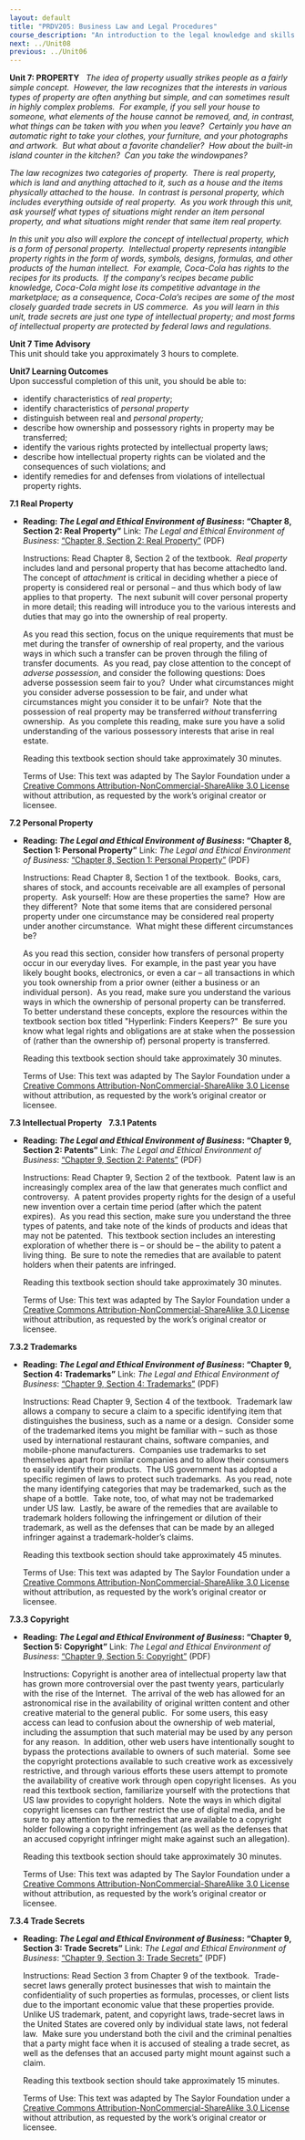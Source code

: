 ```yaml
---
layout: default
title: "PRDV205: Business Law and Legal Procedures"
course_description: "An introduction to the legal knowledge and skills that business administrators and paralegals must possess."
next: ../Unit08
previous: ../Unit06
---
```

**Unit 7: PROPERTY** <span id="7"></span> 
*The idea of property usually strikes people as a fairly simple
concept.  However, the law recognizes that the interests in various
types of property are often anything but simple, and can sometimes
result in highly complex problems.  For example, if you sell your house
to someone, what elements of the house cannot be removed, and, in
contrast, what things can be taken with you when you leave?  Certainly
you have an automatic right to take your clothes, your furniture, and
your photographs and artwork.  But what about a favorite chandelier? 
How about the built-in island counter in the kitchen?  Can you take the
windowpanes?*  
  
 *The law recognizes two categories of property.  There is* *real
property, which is land and anything attached to it, such as a house and
the items physically attached to the house.  In contrast is* *personal
property, which includes everything outside of real property.  As you
work through this unit, ask yourself what types of situations might
render an item personal property, and what situations might render that
same item real property.*  
  
 *In this unit you also will explore the concept of* *intellectual
property, which is a form of personal property.  Intellectual property
represents intangible property rights in the form of words, symbols,
designs, formulas, and other products of the human intellect.  For
example, Coca-Cola has rights to the recipes for its products.  If the
company’s recipes became public knowledge, Coca-Cola might lose its
competitive advantage in the marketplace; as a consequence, Coca-Cola’s
recipes are some of the most closely guarded trade secrets in US
commerce.  As you will learn in this unit, trade secrets are just one
type of intellectual property; and most forms of intellectual property
are protected by federal laws and regulations.*

**Unit 7 Time Advisory**  
This unit should take you approximately 3 hours to complete.

**Unit7 Learning Outcomes**  
Upon successful completion of this unit, you should be able to:  
-   identify characteristics of *real property*;
-   identify characteristics of *personal property*
-   distinguish between real and *personal property;*
-   describe how ownership and possessory rights in property may be
    transferred;
-   identify the various rights protected by intellectual property laws;
-   describe how intellectual property rights can be violated and the
    consequences of such violations; and
-   identify remedies for and defenses from violations of intellectual
    property rights.

**7.1 Real Property** <span id="7.1"></span> 
-   **Reading: *The Legal and Ethical Environment of Business*: “Chapter
    8, Section 2: Real Property”**
    Link: *The Legal and Ethical Environment of Business*: [“Chapter 8,
    Section 2: Real
    Property”](http://www.saylor.org/site/wp-content/uploads/2013/06/Legal-Ethical-Environment-Ch8.pdf)
    (PDF)  
      
     Instructions: Read Chapter 8, Section 2 of the textbook.  *Real
    property* includes land and personal property that has become
    attachedto land.  The concept of *attachment* is critical in
    deciding whether a piece of property is considered real or personal
    – and thus which body of law applies to that property.  The next
    subunit will cover personal property in more detail; this reading
    will introduce you to the various interests and duties that may go
    into the ownership of real property.  
      
     As you read this section, focus on the unique requirements that
    must be met during the transfer of ownership of real property, and
    the various ways in which such a transfer can be proven through the
    filing of transfer documents.  As you read, pay close attention to
    the concept of *adverse possession*, and consider the following
    questions: Does adverse possession seem fair to you?  Under what
    circumstances might you consider adverse possession to be fair, and
    under what circumstances might you consider it to be unfair?  Note
    that the possession of real property may be transferred *without*
    transferring ownership.  As you complete this reading, make sure you
    have a solid understanding of the various possessory interests that
    arise in real estate.  
      
     Reading this textbook section should take approximately 30
    minutes.  
      
     Terms of Use: This text was adapted by The Saylor Foundation under
    a [Creative Commons Attribution-NonCommercial-ShareAlike 3.0
    License](http://creativecommons.org/licenses/by-nc-sa/3.0/) without
    attribution, as requested by the work’s original creator or
    licensee.

**7.2 Personal Property** <span id="7.2"></span> 
-   **Reading: *The Legal and Ethical Environment of Business*: “Chapter
    8, Section 1: Personal Property”**
    Link: *The Legal and Ethical Environment of Business:* [“Chapter 8,
    Section 1: Personal
    Property”](http://www.saylor.org/site/wp-content/uploads/2013/06/Legal-Ethical-Environment-Ch8.pdf)
    (PDF)  
      
     Instructions: Read Chapter 8, Section 1 of the textbook.  Books,
    cars, shares of stock, and accounts receivable are all examples of
    personal property.  Ask yourself: How are these properties the
    same?  How are they different?  Note that some items that are
    considered personal property under one circumstance may be
    considered real property under another circumstance.  What might
    these different circumstances be?  
      
     As you read this section, consider how transfers of personal
    property occur in our everyday lives.  For example, in the past year
    you have likely bought books, electronics, or even a car – all
    transactions in which you took ownership from a prior owner (either
    a business or an individual person).  As you read, make sure you
    understand the various ways in which the ownership of personal
    property can be transferred.  To better understand these concepts,
    explore the resources within the textbook section box titled
    "Hyperlink: Finders Keepers?"  Be sure you know what legal rights
    and obligations are at stake when the possession of (rather than the
    ownership of) personal property is transferred.  
      
     Reading this textbook section should take approximately 30
    minutes.  
      
     Terms of Use: This text was adapted by The Saylor Foundation under
    a [Creative Commons Attribution-NonCommercial-ShareAlike 3.0
    License](http://creativecommons.org/licenses/by-nc-sa/3.0/) without
    attribution, as requested by the work’s original creator or
    licensee.

**7.3 Intellectual Property** <span id="7.3"></span> 
**7.3.1 Patents** <span id="7.3.1"></span> 
-   **Reading: *The Legal and Ethical Environment of Business*: “Chapter
    9, Section 2: Patents”**
    Link: *The Legal and Ethical Environment of Business*: [“Chapter 9,
    Section 2:
    Patents”](http://www.saylor.org/site/wp-content/uploads/2013/06/Legal-Ethical-Environment-Ch9.pdf)
    (PDF)  
      
     Instructions: Read Chapter 9, Section 2 of the textbook.  Patent
    law is an increasingly complex area of the law that generates much
    conflict and controversy.  A patent provides property rights for the
    design of a useful new invention over a certain time period (after
    which the patent expires).  As you read this section, make sure you
    understand the three types of patents, and take note of the kinds of
    products and ideas that may not be patented.  This textbook section
    includes an interesting exploration of whether there is – or should
    be – the ability to patent a living thing.  Be sure to note the
    remedies that are available to patent holders when their patents are
    infringed.  
      
     Reading this textbook section should take approximately 30
    minutes.  
      
     Terms of Use: This text was adapted by The Saylor Foundation under
    a [Creative Commons Attribution-NonCommercial-ShareAlike 3.0
    License](http://creativecommons.org/licenses/by-nc-sa/3.0/) without
    attribution, as requested by the work’s original creator or
    licensee.

**7.3.2 Trademarks** <span id="7.3.2"></span> 
-   **Reading: *The Legal and Ethical Environment of Business*: “Chapter
    9, Section 4: Trademarks”**
    Link: *The Legal and Ethical Environment of Business*: [“Chapter 9,
    Section 4:
    Trademarks”](http://www.saylor.org/site/wp-content/uploads/2013/06/Legal-Ethical-Environment-Ch9.pdf)
    (PDF)  
      
     Instructions: Read Chapter 9, Section 4 of the textbook.  Trademark
    law allows a company to secure a claim to a specific identifying
    item that distinguishes the business, such as a name or a design. 
    Consider some of the trademarked items you might be familiar with –
    such as those used by international restaurant chains, software
    companies, and mobile-phone manufacturers.  Companies use trademarks
    to set themselves apart from similar companies and to allow their
    consumers to easily identify their products.  The US government has
    adopted a specific regimen of laws to protect such trademarks.  As
    you read, note the many identifying categories that may be
    trademarked, such as the shape of a bottle.  Take note, too, of what
    may not be trademarked under US law.  Lastly, be aware of the
    remedies that are available to trademark holders following the
    infringement or dilution of their trademark, as well as the defenses
    that can be made by an alleged infringer against a
    trademark-holder’s claims.  
      
     Reading this textbook section should take approximately 45
    minutes.  
      
     Terms of Use: This text was adapted by The Saylor Foundation under
    a [Creative Commons Attribution-NonCommercial-ShareAlike 3.0
    License](http://creativecommons.org/licenses/by-nc-sa/3.0/) without
    attribution, as requested by the work’s original creator or
    licensee.

**7.3.3 Copyright** <span id="7.3.3"></span> 
-   **Reading: *The Legal and Ethical Environment of Business*: “Chapter
    9, Section 5: Copyright”**
    Link: *The Legal and Ethical Environment of Business*: [“Chapter 9,
    Section 5:
    Copyright”](http://www.saylor.org/site/wp-content/uploads/2013/06/Legal-Ethical-Environment-Ch9.pdf)
    (PDF)  
      
     Instructions: Copyright is another area of intellectual property
    law that has grown more controversial over the past twenty years,
    particularly with the rise of the Internet.  The arrival of the web
    has allowed for an astronomical rise in the availability of original
    written content and other creative material to the general public. 
    For some users, this easy access can lead to confusion about the
    ownership of web material, including the assumption that such
    material may be used by any person for any reason.  In addition,
    other web users have intentionally sought to bypass the protections
    available to owners of such material.  Some see the copyright
    protections available to such creative work as excessively
    restrictive, and through various efforts these users attempt to
    promote the availability of creative work through open copyright
    licenses.  As you read this textbook section, familiarize yourself
    with the protections that US law provides to copyright holders. 
    Note the ways in which digital copyright licenses can further
    restrict the use of digital media, and be sure to pay attention to
    the remedies that are available to a copyright holder following a
    copyright infringement (as well as the defenses that an accused
    copyright infringer might make against such an allegation).  
      
     Reading this textbook section should take approximately 30
    minutes.  
      
     Terms of Use: This text was adapted by The Saylor Foundation under
    a [Creative Commons Attribution-NonCommercial-ShareAlike 3.0
    License](http://creativecommons.org/licenses/by-nc-sa/3.0/) without
    attribution, as requested by the work’s original creator or
    licensee.

**7.3.4 Trade Secrets** <span id="7.3.4"></span> 
-   **Reading: *The Legal and Ethical Environment of Business*: “Chapter
    9, Section 3: Trade Secrets”**
    Link: *The Legal and Ethical Environment of Business*: [“Chapter 9,
    Section 3: Trade
    Secrets”](http://www.saylor.org/site/wp-content/uploads/2013/06/Legal-Ethical-Environment-Ch9.pdf)
    (PDF)  
      
     Instructions: Read Section 3 from Chapter 9 of the textbook. 
    Trade-secret laws generally protect businesses that wish to maintain
    the confidentiality of such properties as formulas, processes, or
    client lists due to the important economic value that these
    properties provide.  Unlike US trademark, patent, and copyright
    laws, trade-secret laws in the United States are covered only by
    individual state laws, not federal law.  Make sure you understand
    both the civil and the criminal penalties that a party might face
    when it is accused of stealing a trade secret, as well as the
    defenses that an accused party might mount against such a claim.  
      
     Reading this textbook section should take approximately 15
    minutes.  
      
     Terms of Use: This text was adapted by The Saylor Foundation under
    a [Creative Commons Attribution-NonCommercial-ShareAlike 3.0
    License](http://creativecommons.org/licenses/by-nc-sa/3.0/) without
    attribution, as requested by the work’s original creator or
    licensee.



